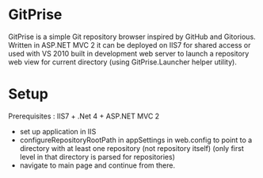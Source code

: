 GitPrise
=============

GitPrise is a simple Git repository browser inspired by GitHub and Gitorious. Written in ASP.NET MVC 2 it can be deployed on IIS7 for shared access or used with VS 2010 built in development web server to launch a repository web view for current directory (using GitPrise.Launcher helper utility).

Setup
=============
Prerequisites : IIS7 + .Net 4 + ASP.NET MVC 2

* set up application in IIS
* configureRepositoryRootPath in appSettings in web.config to point to a directory with at least one repository (not repository itself) (only first level in that directory is parsed for repositories)
* navigate to main page and continue from there.